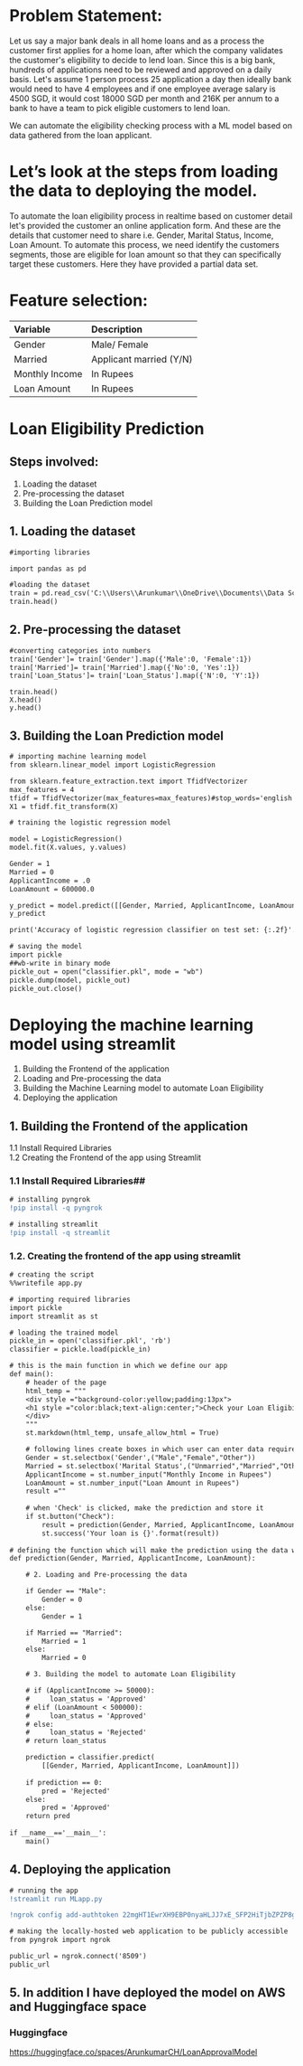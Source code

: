 # Problem Statement:

Let us say a major bank deals in all home loans and as a process the customer first applies for a home loan, after which the company validates the customer's eligibility to decide to lend loan. Since this is a big bank, hundreds of applications need to be reviewed and approved on a daily basis. Let's assume 1 person process 25 application a day then ideally bank would need to have 4 employees and if one employee average salary is 4500 SGD, it would cost 18000 SGD per month and 216K per annum to a bank to have a team to pick eligible customers to lend loan.

We can automate the eligibility checking process with a ML model based on data gathered from the loan applicant.

# Let’s look at the steps from loading the data to deploying the model. 
To automate the loan eligibility process in realtime based on customer detail let's provided the customer an online application form. And these are the details that customer need to share i.e. Gender, Marital Status, Income, Loan Amount. To automate this process, we need identify the customers segments, those are eligible for loan amount so that they can specifically target these customers. Here they have provided a partial data set.

# Feature selection:

| Variable | Description |
| :--------| :----------- | 
| Gender | Male/ Female | 
| Married | Applicant married (Y/N) |
| Monthly Income | In Rupees |
| Loan Amount | In Rupees |


# Loan Eligibility Prediction
## Steps involved:
  1. Loading the dataset
  2. Pre-processing the dataset
  3. Building the Loan Prediction model

## 1. Loading the dataset
```diff
#importing libraries

import pandas as pd

#loading the dataset
train = pd.read_csv('C:\\Users\\Arunkumar\\OneDrive\\Documents\\Data Science\\Deploying Machine Learning model using Streamlit\\loan_data.csv')
train.head()
```
## 2. Pre-processing the dataset
```diff
#converting categories into numbers
train['Gender']= train['Gender'].map({'Male':0, 'Female':1})
train['Married']= train['Married'].map({'No':0, 'Yes':1})
train['Loan_Status']= train['Loan_Status'].map({'N':0, 'Y':1})
```
```
train.head()
X.head()
y.head()
```
## 3. Building the Loan Prediction model
```diff
# importing machine learning model
from sklearn.linear_model import LogisticRegression
```
```diff
from sklearn.feature_extraction.text import TfidfVectorizer
max_features = 4
tfidf = TfidfVectorizer(max_features=max_features)#stop_words='english',)# norm = None)#)
X1 = tfidf.fit_transform(X)
```
```diff
# training the logistic regression model

model = LogisticRegression() 
model.fit(X.values, y.values)
```
```diff
Gender = 1
Married = 0
ApplicantIncome = .0 
LoanAmount = 600000.0
```
```diff
y_predict = model.predict([[Gender, Married, ApplicantIncome, LoanAmount]])
y_predict
```
```diff
print('Accuracy of logistic regression classifier on test set: {:.2f}'.format(model.score(X.values, y.values)))
```
```diff
# saving the model 
import pickle 
##wb-write in binary mode 
pickle_out = open("classifier.pkl", mode = "wb") 
pickle.dump(model, pickle_out) 
pickle_out.close()
```
# Deploying the machine learning model using streamlit

  1. Building the Frontend of the application
  2. Loading and Pre-processing the data
  3. Building the Machine Learning model to automate Loan Eligibility
  4. Deploying the application

## 1. Building the Frontend of the application

1.1 Install Required Libraries<br>
1.2 Creating the Frontend of the app using Streamlit

### 1.1 Install Required Libraries##
```diff
# installing pyngrok
!pip install -q pyngrok
```
```diff
# installing streamlit
!pip install -q streamlit
```
### 1.2. Creating the frontend of the app using streamlit
```diff
# creating the script
%%writefile app.py

# importing required libraries
import pickle
import streamlit as st

# loading the trained model
pickle_in = open('classifier.pkl', 'rb') 
classifier = pickle.load(pickle_in)

# this is the main function in which we define our app  
def main():       
    # header of the page 
    html_temp = """ 
    <div style ="background-color:yellow;padding:13px"> 
    <h1 style ="color:black;text-align:center;">Check your Loan Eligibility</h1> 
    </div> 
    """
    st.markdown(html_temp, unsafe_allow_html = True) 

    # following lines create boxes in which user can enter data required to make prediction 
    Gender = st.selectbox('Gender',("Male","Female","Other"))
    Married = st.selectbox('Marital Status',("Unmarried","Married","Other")) 
    ApplicantIncome = st.number_input("Monthly Income in Rupees") 
    LoanAmount = st.number_input("Loan Amount in Rupees")
    result =""
      
    # when 'Check' is clicked, make the prediction and store it 
    if st.button("Check"): 
        result = prediction(Gender, Married, ApplicantIncome, LoanAmount) 
        st.success('Your loan is {}'.format(result))
 
# defining the function which will make the prediction using the data which the user inputs 
def prediction(Gender, Married, ApplicantIncome, LoanAmount): 

    # 2. Loading and Pre-processing the data 

    if Gender == "Male":
        Gender = 0
    else:
        Gender = 1

    if Married == "Married":
        Married = 1
    else:
        Married = 0

    # 3. Building the model to automate Loan Eligibility 

    # if (ApplicantIncome >= 50000):
    #     loan_status = 'Approved'
    # elif (LoanAmount < 500000):
    #     loan_status = 'Approved'
    # else:
    #     loan_status = 'Rejected'
    # return loan_status

    prediction = classifier.predict( 
        [[Gender, Married, ApplicantIncome, LoanAmount]])
     
    if prediction == 0:
        pred = 'Rejected'
    else:
        pred = 'Approved'
    return pred
     
if __name__=='__main__': 
    main()
 ```
 ## 4. Deploying the application
 ```diff
 # running the app
!streamlit run MLapp.py
```

```diff
!ngrok config add-authtoken 22mgHT1EwrXH9EBP0nyaHLJJ7xE_SFP2HiTjbZPZP8g7jgbn
```
```diff
# making the locally-hosted web application to be publicly accessible
from pyngrok import ngrok

public_url = ngrok.connect('8509')
public_url
```
## 5. In addition I have deployed the model on AWS and Huggingface space
### Huggingface
https://huggingface.co/spaces/ArunkumarCH/LoanApprovalModel
